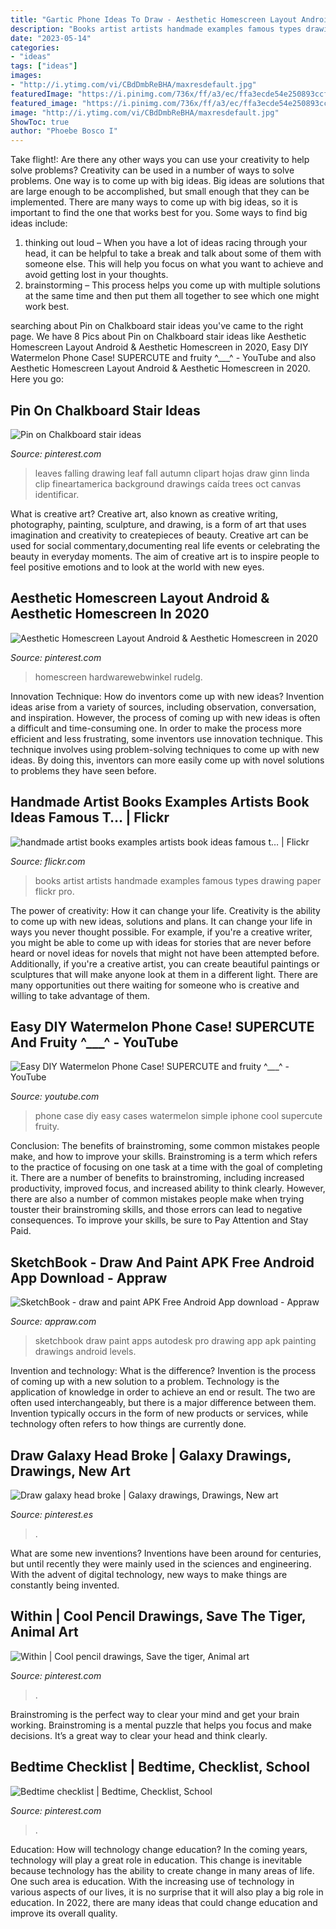 ```yaml
---
title: "Gartic Phone Ideas To Draw - Aesthetic Homescreen Layout Android &amp; Aesthetic Homescreen In 2020"
description: "Books artist artists handmade examples famous types drawing paper flickr pro"
date: "2023-05-14"
categories:
- "ideas"
tags: ["ideas"]
images:
- "http://i.ytimg.com/vi/CBdDmbReBHA/maxresdefault.jpg"
featuredImage: "https://i.pinimg.com/736x/ff/a3/ec/ffa3ecde54e250893ccfe8d3da4e413e--leaf-drawing-leaf-art.jpg"
featured_image: "https://i.pinimg.com/736x/ff/a3/ec/ffa3ecde54e250893ccfe8d3da4e413e--leaf-drawing-leaf-art.jpg"
image: "http://i.ytimg.com/vi/CBdDmbReBHA/maxresdefault.jpg"
ShowToc: true
author: "Phoebe Bosco I"
---
```



Take flight!: Are there any other ways you can use your creativity to help solve problems?
Creativity can be used in a number of ways to solve problems. One way is to come up with big ideas. Big ideas are solutions that are large enough to be accomplished, but small enough that they can be implemented. There are many ways to come up with big ideas, so it is important to find the one that works best for you. Some ways to find big ideas include: 
1) thinking out loud – When you have a lot of ideas racing through your head, it can be helpful to take a break and talk about some of them with someone else. This will help you focus on what you want to achieve and avoid getting lost in your thoughts. 
2) brainstorming – This process helps you come up with multiple solutions at the same time and then put them all together to see which one might work best.

	

		
searching about Pin on Chalkboard stair ideas you've came to the right page. We have 8 Pics about Pin on Chalkboard stair ideas like Aesthetic Homescreen Layout Android &amp; Aesthetic Homescreen in 2020, Easy DIY Watermelon Phone Case! SUPERCUTE and fruity ^___^ - YouTube and also Aesthetic Homescreen Layout Android &amp; Aesthetic Homescreen in 2020. Here you go:
		
    
## Pin On Chalkboard Stair Ideas

<img loading=lazy src="https://i.pinimg.com/736x/ff/a3/ec/ffa3ecde54e250893ccfe8d3da4e413e--leaf-drawing-leaf-art.jpg" onerror="this.onerror=null;this.src='https://tse2.mm.bing.net/th?id=OIP.1sIWW5P4ow7HVktT44Ra7gHaKN&amp;pid=15.1';" alt="Pin on Chalkboard stair ideas">

_Source: pinterest.com_

>leaves falling drawing leaf fall autumn clipart hojas draw ginn linda clip fineartamerica background drawings caída trees oct canvas identificar. 

	

What is creative art?
Creative art, also known as creative writing, photography, painting, sculpture, and drawing, is a form of art that uses imagination and creativity to createpieces of beauty. Creative art can be used for social commentary,documenting real life events or celebrating the beauty in everyday moments. The aim of creative art is to inspire people to feel positive emotions and to look at the world with new eyes.

    
## Aesthetic Homescreen Layout Android &amp; Aesthetic Homescreen In 2020

<img loading=lazy src="https://i.pinimg.com/736x/da/af/e6/daafe6c6c46e85304d55ddb15d91b39e.jpg" onerror="this.onerror=null;this.src='https://tse2.mm.bing.net/th?id=OIP.xGoxMplmm7GuteTxlUddxAHaNK&amp;pid=15.1';" alt="Aesthetic Homescreen Layout Android &amp; Aesthetic Homescreen in 2020">

_Source: pinterest.com_

>homescreen hardwarewebwinkel rudelg. 

	

Innovation Technique: How do inventors come up with new ideas?
Invention ideas arise from a variety of sources, including observation, conversation, and inspiration. However, the process of coming up with new ideas is often a difficult and time-consuming one. In order to make the process more efficient and less frustrating, some inventors use innovation technique. This technique involves using problem-solving techniques to come up with new ideas. By doing this, inventors can more easily come up with novel solutions to problems they have seen before.

    
## Handmade Artist Books Examples Artists Book Ideas Famous T… | Flickr

<img loading=lazy src="https://live.staticflickr.com/1845/43308804855_cddaca63da_b.jpg" onerror="this.onerror=null;this.src='https://tse1.mm.bing.net/th?id=OIP.azBf6E6cevsQOViSfqbrLAHaEs&amp;pid=15.1';" alt="handmade artist books examples artists book ideas famous t… | Flickr">

_Source: flickr.com_

>books artist artists handmade examples famous types drawing paper flickr pro. 

	

The power of creativity: How it can change your life.
Creativity is the ability to come up with new ideas, solutions and plans. It can change your life in ways you never thought possible. For example, if you're a creative writer, you might be able to come up with ideas for stories that are never before heard or novel ideas for novels that might not have been attempted before. Additionally, if you're a creative artist, you can create beautiful paintings or sculptures that will make anyone look at them in a different light. There are many opportunities out there waiting for someone who is creative and willing to take advantage of them.

    
## Easy DIY Watermelon Phone Case! SUPERCUTE And Fruity ^___^ - YouTube

<img loading=lazy src="http://i.ytimg.com/vi/CBdDmbReBHA/maxresdefault.jpg" onerror="this.onerror=null;this.src='https://tse4.mm.bing.net/th?id=OIP.CpU6uPhs9JThamtUBXPYjAHaEK&amp;pid=15.1';" alt="Easy DIY Watermelon Phone Case! SUPERCUTE and fruity ^___^ - YouTube">

_Source: youtube.com_

>phone case diy easy cases watermelon simple iphone cool supercute fruity. 

	

Conclusion: The benefits of brainstroming, some common mistakes people make, and how to improve your skills.
Brainstroming is a term which refers to the practice of focusing on one task at a time with the goal of completing it. There are a number of benefits to brainstroming, including increased productivity, improved focus, and increased ability to think clearly. However, there are also a number of common mistakes people make when trying touster their brainstroming skills, and those errors can lead to negative consequences. To improve your skills, be sure to Pay Attention and Stay Paid.

    
## SketchBook - Draw And Paint APK Free Android App Download - Appraw

<img loading=lazy src="https://i.cdnraw.com/previews/downloads/d/f/g/p-sketchbook-draw-and-paint-fGsgMMT2Ja-3.jpg" onerror="this.onerror=null;this.src='https://tse3.mm.bing.net/th?id=OIP.1f_34fUxS8QIti-SUssKMAHaL2&amp;pid=15.1';" alt="SketchBook - draw and paint APK Free Android App download - Appraw">

_Source: appraw.com_

>sketchbook draw paint apps autodesk pro drawing app apk painting drawings android levels. 

	

Invention and technology: What is the difference?
Invention is the process of coming up with a new solution to a problem. Technology is the application of knowledge in order to achieve an end or result. The two are often used interchangeably, but there is a major difference between them. Invention typically occurs in the form of new products or services, while technology often refers to how things are currently done.

    
## Draw Galaxy Head Broke | Galaxy Drawings, Drawings, New Art

<img loading=lazy src="https://i.pinimg.com/736x/96/d6/1b/96d61b7e52052eb8531f0782de595521.jpg" onerror="this.onerror=null;this.src='https://tse1.mm.bing.net/th?id=OIP.ZVyh2loHUn8sxIorD8ab8QHaJ3&amp;pid=15.1';" alt="Draw galaxy head broke | Galaxy drawings, Drawings, New art">

_Source: pinterest.es_

>. 

	

What are some new inventions?
Inventions have been around for centuries, but until recently they were mainly used in the sciences and engineering. With the advent of digital technology, new ways to make things are constantly being invented.

    
## Within | Cool Pencil Drawings, Save The Tiger, Animal Art

<img loading=lazy src="https://i.pinimg.com/736x/4c/b0/0b/4cb00bfbfedd41745be1483262093ec2--tyger.jpg" onerror="this.onerror=null;this.src='https://tse1.mm.bing.net/th?id=OIP.q5Mvpeq79p1XDp7YJ7RkNAHaFj&amp;pid=15.1';" alt="Within | Cool pencil drawings, Save the tiger, Animal art">

_Source: pinterest.com_

>. 

	

Brainstroming is the perfect way to clear your mind and get your brain working. Brainstroming is a mental puzzle that helps you focus and make decisions. It’s a great way to clear your head and think clearly.

    
## Bedtime Checklist | Bedtime, Checklist, School

<img loading=lazy src="https://i.pinimg.com/736x/a9/60/c8/a960c898b4b249c36d70124bf57a2001--bedtime.jpg" onerror="this.onerror=null;this.src='https://tse1.mm.bing.net/th?id=OIP.HUAwESGXpjIpujCHMqv4yQHaNK&amp;pid=15.1';" alt="Bedtime checklist | Bedtime, Checklist, School">

_Source: pinterest.com_

>. 

	

Education: How will technology change education?
In the coming years, technology will play a great role in education. This change is inevitable because technology has the ability to create change in many areas of life. One such area is education. With the increasing use of technology in various aspects of our lives, it is no surprise that it will also play a big role in education. In 2022, there are many ideas that could change education and improve its overall quality.

